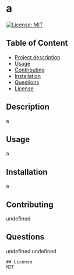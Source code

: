 
  # a
[![License: MIT](https://img.sheilds.io/badge/License-MIT-yellow.svg)](https://opensource.org/licenses/MIT)
  ## Table of Content
  * [Project description](#description)
  * [Usage](#usage)
  * [Contributing](#contributing)
  * [Installation](#questions)
  * [Questions](#questions)
   * [License](#license)

  ## Description 
  a

  ## Usage
  a

  ## Installation
  a

  ## Contributing
  undefined

  ## Questions
  undefined
  undefined

    ## License
    MIT


